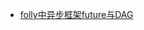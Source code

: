 
- [folly中异步框架future与DAG](https://www.yinkuiwang.cn/2023/01/08/folly%E5%BC%82%E6%AD%A5%E6%A1%86%E6%9E%B6%E4%B8%8EDAG/)